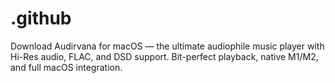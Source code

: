 # .github
Download Audirvana for macOS — the ultimate audiophile music player with Hi-Res audio, FLAC, and DSD support. Bit-perfect playback, native M1/M2, and full macOS integration.
